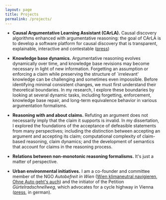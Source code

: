 ```yaml
---
layout: page
title: Projects
permalink: /projects/
---
```


- **Causal Argumentative Learning Assistant (CArLA).** 
Causal discovery algorithms enhanced with argumentative reasoning: the goal of CArLA is to develop a software platform for causal discovery that is transparent,
explainable, interactive and contestable ([press](https://www.imperial.ac.uk/news/255273/four-imperial-scientists-european-grants-develop/))


- **Knowledge base dynamics.** 
Argumentative reasoning evolves dynamically over time, and knowledge base revisions may become necessary in light of new information. Forgetting an assumption or enforcing a claim while preserving the structure of `irrelevant' knowledge can be challenging and sometimes even impossible. Before identifying minimal consistent changes, we must first understand their theoretical boundaries. In my research, I explore these boundaries by looking at several dynamic tasks, including forgetting, enforcement, knowledge base repair, and long-term equivalence behavior in various argumentation formalisms.


- **Reasoning with and about claims.**
Refuting an argument does not necessarily imply that the claim it supports is invalid. In my dissertation, I explored the foundations of the acceptance of defeasible statements from many perspectives; including the distinction between accepting an argument and accepting its claim; computational complexity of claim-based reasoning, claim dynamics; and the development of semantics that account for claims in the reasoning process.

- **Relations between non-monotonic reasoning formalisms.**
It's just a matter of perspective. 

- **Urban environmental initiatives.**
I am a co-founder and committee member of the NGO *Autobefreit in Wien* ([Wien klimaneutral navigieren](https://www.meinbezirk.at/wien/c-lokales/wien-klimaneutral-navigieren_a5001778?ref=curate), 
[Ohne Auto geht's auch](https://www.meinbezirk.at/alsergrund/c-lokales/ohne-auto-gehts-auch_a4406280?ref=curate)) and the initiator of the Petition *Gürtelradschnellweg*, which advocates for a cycle highway in Vienna ([press](https://www.meinbezirk.at/wien/c-lokales/petition-fordert-einen-radschnellweg-am-guertel_a5145928), in german). 